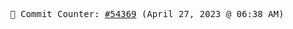 <p align="center">
    <samp>
        📮 Commit Counter: <a href="https://github.com/Javascript-void0/Javascript-void0/commits/main">#54369</a> (April 27, 2023 @ 06:38 AM)
    </samp>
</p>